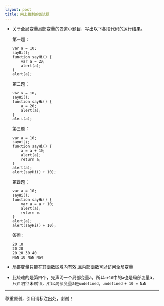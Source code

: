 ```yaml
---
layout: post
title: 网上搜刮的面试题
---
```


*	关于全局变量局部变量的四道小题目，写出以下各段代码的运行结果。

	第一题：

		var a = 10;
		sayHi();
		function sayHi() {
			var a = 20;
		    alert(a);
		}
		alert(a);
        
	第二题：

    	var a = 10;
        sayHi();
        function sayHi() {
            a = 20;
            alert(a);
        }
        alert(a);
        
	第三题：

        var a = 10;
        sayHi();
        function sayHi() {
            a = a + 10;
            alert(a);
            return a;
        }
        alert(a);
        alert(sayHi() + 10);
        
	第四题：

        var a = 10;
        sayHi();
        function sayHi() {
            var a = a + 10;
            alert(a);
            return a;
        }
        alert(a);
        alert(sayHi() + 10);

	答案：

		20 10
		20 20
		20 20 30 40
		NaN 10 NaN NaN

*	局部变量只能在其函数区域内有效,且内部函数可以访问全局变量
*	比较难的是第四个，先声明一个局部变量a，所以`a+10`中的a也是局部变量a，只声明但未赋值，所以局部变量a是`undefined`，`undefined + 10 = NaN`


        
		
        

---
尊重原创，引用请标注出处，谢谢！







